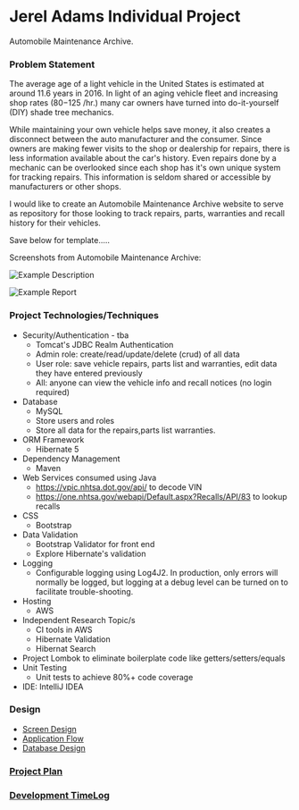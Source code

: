 # Jerel Adams Individual Project

Automobile Maintenance Archive.

### Problem Statement

The average age of a light vehicle in the United States is estimated at around 11.6 years in 2016. In light of an aging vehicle fleet and increasing shop rates ($80-$125 /hr.) many car owners have turned into do-it-yourself (DIY) shade tree mechanics.

While maintaining your own vehicle helps save money, it also creates a disconnect between the auto manufacturer and the consumer. Since owners are making fewer visits to the shop or dealership for repairs, there is less information available about the car's history. Even repairs done by a mechanic can be overlooked since each shop has it's own unique system for tracking repairs. This information is seldom shared or accessible by manufacturers or other shops.

I would like to create an Automobile Maintenance Archive website to serve as repository for those looking to track repairs, parts, warranties and recall history for their vehicles.


Save below for template.....

Screenshots from Automobile Maintenance Archive:

![Example Description](images/Example.png)

![Example Report](images/Example.png)


### Project Technologies/Techniques

* Security/Authentication - tba
  * Tomcat's JDBC Realm Authentication
  * Admin role: create/read/update/delete (crud) of all data
  * User role: save vehicle repairs, parts list and warranties, edit data they have entered previously
  * All: anyone can view the vehicle info and recall notices (no login required)
* Database
  * MySQL
  * Store users and roles
  * Store all data for the repairs,parts list warranties.
* ORM Framework
  * Hibernate 5
* Dependency Management
  * Maven
* Web Services consumed using Java
  * https://vpic.nhtsa.dot.gov/api/ to decode VIN
  * https://one.nhtsa.gov/webapi/Default.aspx?Recalls/API/83 to lookup recalls
* CSS
  * Bootstrap
* Data Validation
  * Bootstrap Validator for front end
  * Explore Hibernate's validation
* Logging
  * Configurable logging using Log4J2. In production, only errors will normally be logged, but logging at a debug level can be turned on to facilitate trouble-shooting.
* Hosting
  * AWS
* Independent Research Topic/s
  * CI tools in AWS
  * Hibernate Validation
  * Hibernat Search
* Project Lombok to eliminate boilerplate code like getters/setters/equals
* Unit Testing
  * Unit tests to achieve 80%+ code coverage
* IDE: IntelliJ IDEA


### Design

* [Screen Design](DesignDocuments/Screens.md)
* [Application Flow](DesignDocuments/applicationFlow.md)
* [Database Design](DesignDocuments/databaseDiagram.png)

### [Project Plan](ProjectPlan.md)

### [Development TimeLog](TimeLog.md)